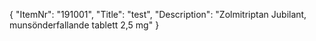 {
  "ItemNr": "191001",
  "Title": "test",
  "Description": "Zolmitriptan Jubilant, munsönderfallande tablett 2,5 mg"
}